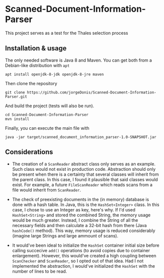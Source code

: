 # Scanned-Document-Information-Parser
This project serves as a test for the Thales selection process

## Installation & usage

The only needed software is Java 8 and Maven. You can get both from a Debian-like distribution with `apt`

```
apt install openjdk-8-jdk openjdk-8-jre maven
```

Then clone the repository
```
git clone https://github.com/jorgeDonis/Scanned-Document-Information-Parser.git
```
And build the project (tests will also be run).
```
cd Scanned-Document-Information-Parser
mvn install
```
Finally, you can execute the main file with
```
java -jar target/scanned_document_information_parser-1.0-SNAPSHOT.jar
```

## Considerations

* The creation of a `ScanReader` abstract class only serves as an example. Such class would not exist in production code. Abstraction should only be
present when there is a certainty that several classes will inherit from the parent class. In this case, I found it plausible that said classes would exist. For example, a future `FileScanReader` which reads scans from a file would inherit from `ScanReader`.

* The check of preexisting documents in the (in memory) database is done with a hash table. In Java, this is the `HashSet<Integer>` class. In this case, I chose to use an Integer as key, here's why. If I'd used `HashSet<String>` and stored the combined String, the memory usage would be much greater. Instead, I combine the String of all the necessary fields and then calculate a 32-bit hash from there (Java `hashCode()` method). This way, memory usage is reduced considerably (imagine large Strings and large ammount of scans).

* It would've been ideal to initialize the `HashSet` container initial size before calling succecive `add()` operations (to avoid copies due to container enlargement). However, this would've created a high coupling between `ScanChecker` and `ScanReader`, so I opted out of that idea. Had I not implemented the abstraction, I would've initialized the `HashSet` with the number of lines to be read.



